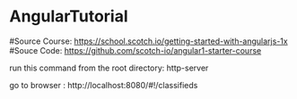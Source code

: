 # AngularTutorial

#Source Course: https://school.scotch.io/getting-started-with-angularjs-1x
#Souce Code: https://github.com/scotch-io/angular1-starter-course

run this command from the root directory: http-server

go to browser : http://localhost:8080/#!/classifieds
